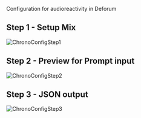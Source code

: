 Configuration for audioreactivity in Deforum

## Step 1 - Setup Mix

![ChronoConfigStep1](https://github.com/user-attachments/assets/783e6d91-c4a0-40d9-9963-681435be4ed1)

## Step 2 - Preview for Prompt input

![ChronoConfigStep2](https://github.com/user-attachments/assets/02516025-e77d-493b-9849-c1e92e718534)

## Step 3 - JSON output

![ChronoConfigStep3](https://github.com/user-attachments/assets/1c51465b-21e4-43d5-8e0e-9d6bdf003153)
